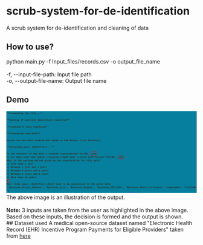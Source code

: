 # scrub-system-for-de-identification
A scrub system for de-identification and cleaning of data
## How to use? 
python main.py -f Input_files/records.csv -o output_file_name
<br><br>
-f, --input-file-path: Input file path
<br>
-o, --output-file-name: Output file name
## Demo
<img src="screenshots/output.png" width="650px" alt="Output Image">
The above image is an illustration of the output.<br><br>
<strong>Note:</strong> 3 inputs are taken from the user as highlighted in the above image. Based on these inputs, the decision is formed and the output is shown. 
<br>
## Dataset used
A medical open-source dataset named "Electronic Health Record (EHR) Incentive Program Payments for Eligible Providers" taken from <a href="https://catalog.data.gov/dataset/electronic-health-record-ehr-incentive-program-payments-for-eligible-providers-a4199/resource/52303c5a-ac7c-4064-9271-e960dbf69f74">here</a>
